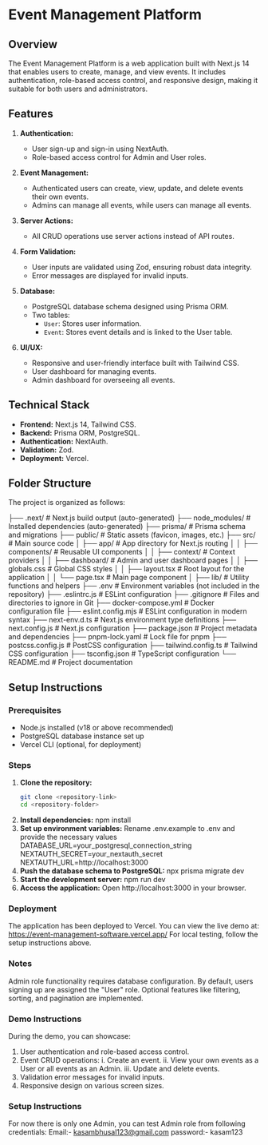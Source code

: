 # Event Management Platform

## Overview

The Event Management Platform is a web application built with Next.js 14 that enables users to create, manage, and view events. It includes authentication, role-based access control, and responsive design, making it suitable for both users and administrators.

## Features

1. **Authentication:**

   - User sign-up and sign-in using NextAuth.
   - Role-based access control for Admin and User roles.

2. **Event Management:**

   - Authenticated users can create, view, update, and delete events their own events.
   - Admins can manage all events, while users can manage all events.

3. **Server Actions:**

   - All CRUD operations use server actions instead of API routes.

4. **Form Validation:**

   - User inputs are validated using Zod, ensuring robust data integrity.
   - Error messages are displayed for invalid inputs.

5. **Database:**

   - PostgreSQL database schema designed using Prisma ORM.
   - Two tables:
     - `User`: Stores user information.
     - `Event`: Stores event details and is linked to the User table.

6. **UI/UX:**
   - Responsive and user-friendly interface built with Tailwind CSS.
   - User dashboard for managing events.
   - Admin dashboard for overseeing all events.

## Technical Stack

- **Frontend:** Next.js 14, Tailwind CSS.
- **Backend:** Prisma ORM, PostgreSQL.
- **Authentication:** NextAuth.
- **Validation:** Zod.
- **Deployment:** Vercel.

## Folder Structure

The project is organized as follows:

├── .next/ # Next.js build output (auto-generated)
├── node_modules/ # Installed dependencies (auto-generated)
├── prisma/ # Prisma schema and migrations
├── public/ # Static assets (favicon, images, etc.)
├── src/ # Main source code
│ ├── app/ # App directory for Next.js routing
│ │ ├── components/ # Reusable UI components
│ │ ├── context/ # Context providers
│ │ ├── dashboard/ # Admin and user dashboard pages
│ │ ├── globals.css # Global CSS styles
│ │ ├── layout.tsx # Root layout for the application
│ │ └── page.tsx # Main page component
│ ├── lib/ # Utility functions and helpers
├── .env # Environment variables (not included in the repository)
├── .eslintrc.js # ESLint configuration
├── .gitignore # Files and directories to ignore in Git
├── docker-compose.yml # Docker configuration file
├── eslint.config.mjs # ESLint configuration in modern syntax
├── next-env.d.ts # Next.js environment type definitions
├── next.config.js # Next.js configuration
├── package.json # Project metadata and dependencies
├── pnpm-lock.yaml # Lock file for pnpm
├── postcss.config.js # PostCSS configuration
├── tailwind.config.ts # Tailwind CSS configuration
├── tsconfig.json # TypeScript configuration
└── README.md # Project documentation

## Setup Instructions

### Prerequisites

- Node.js installed (v18 or above recommended)
- PostgreSQL database instance set up
- Vercel CLI (optional, for deployment)

### Steps

1. **Clone the repository:**
   ```bash
   git clone <repository-link>
   cd <repository-folder>
   ```
2. **Install dependencies:**
   npm install
3. **Set up environment variables:**
   Rename .env.example to .env and provide the necessary values
   DATABASE_URL=your_postgresql_connection_string
   NEXTAUTH_SECRET=your_nextauth_secret
   NEXTAUTH_URL=http://localhost:3000
4. **Push the database schema to PostgreSQL:**
   npx prisma migrate dev
5. **Start the development server:**
   npm run dev
6. **Access the application:**
   Open http://localhost:3000 in your browser.

### Deployment

The application has been deployed to Vercel. You can view the live demo at:
https://event-management-software.vercel.app/
For local testing, follow the setup instructions above.

### Notes

Admin role functionality requires database configuration. By default, users signing up are assigned the "User" role.
Optional features like filtering, sorting, and pagination are implemented.

### Demo Instructions

During the demo, you can showcase:

1.  User authentication and role-based access control.
2.  Event CRUD operations:
    i.  Create an event.
    ii. View your own events as a User or all events as an Admin.
    iii. Update and delete events.
3.  Validation error messages for invalid inputs.
4.  Responsive design on various screen sizes.

### Setup Instructions
For now there is only one Admin, you can test Admin role from following credentials:
    Email:- kasambhusal123@gmail.com
    password:- kasam123